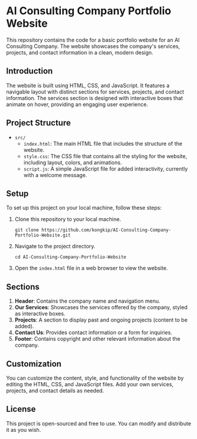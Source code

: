 
# AI Consulting Company Portfolio Website

This repository contains the code for a basic portfolio website for an AI Consulting Company. The website showcases the company's services, projects, and contact information in a clean, modern design.

## Introduction

The website is built using HTML, CSS, and JavaScript. It features a navigable layout with distinct sections for services, projects, and contact information. The services section is designed with interactive boxes that animate on hover, providing an engaging user experience.

## Project Structure

- `src/`
    - `index.html`: The main HTML file that includes the structure of the website.
    - `style.css`: The CSS file that contains all the styling for the website, including layout, colors, and animations.
    - `script.js`: A simple JavaScript file for added interactivity, currently with a welcome message.

## Setup

To set up this project on your local machine, follow these steps:

1. Clone this repository to your local machine.
   ```
   git clone https://github.com/kongkip/AI-Consulting-Company-Portfolio-Website.git
   ```
2. Navigate to the project directory.
   ```
   cd AI-Consulting-Company-Portfolio-Website
   ```
3. Open the `index.html` file in a web browser to view the website.

## Sections

1. **Header**: Contains the company name and navigation menu.
2. **Our Services**: Showcases the services offered by the company, styled as interactive boxes.
3. **Projects**: A section to display past and ongoing projects (content to be added).
4. **Contact Us**: Provides contact information or a form for inquiries.
5. **Footer**: Contains copyright and other relevant information about the company.

## Customization

You can customize the content, style, and functionality of the website by editing the HTML, CSS, and JavaScript files. Add your own services, projects, and contact details as needed.

## License

This project is open-sourced and free to use. You can modify and distribute it as you wish.
